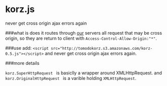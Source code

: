 korz.js
==

never get cross origin ajax errors again

###what is does
it routes through [our](//tomodo.com) servers all request that may be cross origin, so they are return to client with ```Access-Control-Allow-Origin:"*"```.

###use
add:
```<script src="http://tomodokorz.s3.amazonaws.com/korz-0.5.js"></script>``` and never get cross origin ajax errors again.

###more details

```korz.SuperHttpRequest ``` is basiclly a wrapper around XMLHttpRequest. and
```korz.OriginalHttpRequest ``` is a varible holding ```XMLHttpRequest```. 
